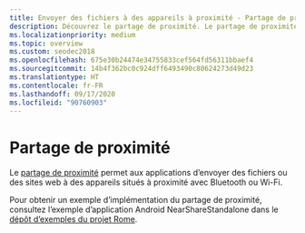 ```yaml
---
title: Envoyer des fichiers à des appareils à proximité - Partage de proximité
description: Découvrez le partage de proximité. Le partage de proximité est utilisé pour envoyer des fichiers ou des sites web à des appareils situés à proximité en Bluetooth ou Wi-Fi.
ms.localizationpriority: medium
ms.topic: overview
ms.custom: seodec2018
ms.openlocfilehash: 675e30b24474e34755833cef564fd56311bbaef4
ms.sourcegitcommit: 14b4f362bc0c924dff6493490c80624273d49d23
ms.translationtype: HT
ms.contentlocale: fr-FR
ms.lasthandoff: 09/17/2020
ms.locfileid: "90760903"
---
```

# <a name="nearby-sharing"></a>Partage de proximité

Le [partage de proximité](https://blogs.windows.com/windowsexperience/2018/06/18/windows-10-tip-how-to-start-using-nearby-sharing-with-the-windows-10-april-2018-update/#SpPj2lqAq22UdMVS.97) permet aux applications d’envoyer des fichiers ou des sites web à des appareils situés à proximité avec Bluetooth ou Wi-Fi.

Pour obtenir un exemple d’implémentation du partage de proximité, consultez l’exemple d’application Android NearShareStandalone dans le [dépôt d’exemples du projet Rome](https://github.com/Microsoft/project-rome).